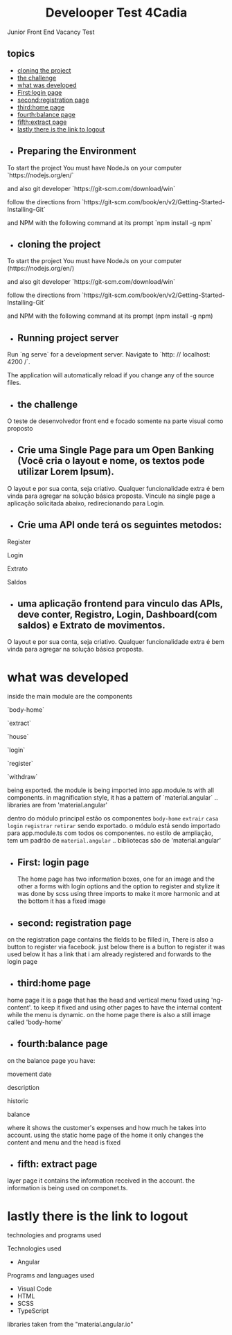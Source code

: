 <h1 align="center">Develooper Test 4Cadia</h1>

Junior Front End Vacancy Test

## topics
<!--ts-->
   
* [cloning the project](#cloning-the-project)
* [the challenge](#the-challenge)
* [ what was developed](#what-was-developed)
* [First:login page](#First:-login-page)
* [second:registration page](#second-registration-page)
* [third:home page](#third:-home-page)
* [fourth:balance page](#fourth-balance-page)
* [fifth:extract page](#fifth-extract-page)
* [lastly there is the link to logout](#lastly-there-is-the-link-to-logout)
<!--te-->

* ## Preparing the Environment

<p>To start the project You must have NodeJs on your computer `https://nodejs.org/en/`</p>
<p>and also git developer `https://git-scm.com/download/win`</p>
<p>follow the directions from `https://git-scm.com/book/en/v2/Getting-Started-Installing-Git`</p>
<p>and NPM with the following command at its prompt `npm install -g npm`</p>

 * ## cloning the project 
 
<p>To start the project You must have NodeJs on your computer (https://nodejs.org/en/)</p>
<p>and also git developer `https://git-scm.com/download/win`</p>
<p>follow the directions from `https://git-scm.com/book/en/v2/Getting-Started-Installing-Git`</p>
<p>and NPM with the following command at its prompt (npm install -g npm)</p>

* ## Running project server

<p>Run `ng serve` for a development server. Navigate to `http: // localhost: 4200 /`.</p>
<p>The application will automatically reload if you change any of the source files.</p>

* ## the challenge 

<p>O teste de desenvolvedor front end e focado somente na parte visual como proposto</p>

* ## Crie uma Single Page para um Open Banking (Você cria o layout e nome, os textos pode utilizar Lorem Ipsum).
O layout e por sua conta, seja criativo. Qualquer funcionalidade extra é bem vinda para agregar na solução básica proposta.
Vincule na single page a aplicação solicitada abaixo, redirecionando para Login.

* ## Crie uma API onde terá os seguintes metodos:
<p>Register</p>
<p>Login</p>
<p>Extrato</p>
<p>Saldos</p>

* ## uma aplicação frontend para vinculo das APIs, deve conter, Registro, Login, Dashboard(com saldos) e Extrato de movimentos.
O layout e por sua conta, seja criativo. Qualquer funcionalidade extra é bem vinda para agregar na solução básica proposta.

<h1>what was developed</h1>

inside the main module are the components
<p>`body-home`</p>
<p>`extract`</p>
<p>`house`</p>
<p>`login`</p>
<p>`register`</p>
<p>`withdraw`</p>
being exported.
the module is being
imported into app.module.ts with all components.
in magnification style, it has a pattern of `material.angular` ..
libraries are from 'material.angular'

dentro do módulo principal estão os componentes
`body-home`
`extrair`
`casa`
`login`
`registrar`
`retirar`
sendo exportado.
o módulo está sendo
importado para app.module.ts com todos os componentes.
no estilo de ampliação, tem um padrão de `material.angular` ..
bibliotecas são de 'material.angular'

* ## First: login page
  
  The home page has two information boxes, 
  one for an image and the other a forms with login options and the option to register and stylize 
  it was done by scss using three imports to make it more harmonic and at the bottom it has a fixed image
 
 * ## second: registration page
 
 on the registration page contains the fields to be filled in,
There is also a button to register via facebook.
just below there is a button to register it was used below it has a link that i am already registered and forwards to the login page
 
* ## third:home page

home page it is a page that has the head and vertical menu fixed using 'ng-content'.
to keep it fixed and using other pages to have the internal content while the menu is dynamic.
on the home page there is also a still image called 'body-home'

* ## fourth:balance page
on the balance page you have:
<p>movement date</p>
<p>description</p>
<p>historic</p>
<p>balance</p>

where it shows the customer's expenses and how much he takes into account.
using the static home page of the home it only changes the content and menu and the head is fixed

* ## fifth: extract page
layer page it contains the information received in the account.
the information is being used on componet.ts.

# lastly there is the link to logout

technologies and programs used

Technologies used
* Angular

Programs and languages ​​used

* Visual Code
* HTML
* SCSS
* TypeScript

libraries taken from the "material.angular.io"

